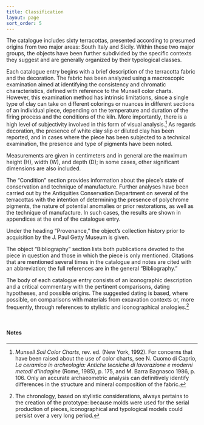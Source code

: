 ```yaml
---
title: Classification
layout: page
sort_order: 5
---
```


The catalogue includes sixty terracottas, presented according to
presumed origins from two major areas: South Italy and Sicily. Within
these two major groups, the objects have been further subdivided by the
specific contexts they suggest and are generally organized by their
typological classes.

Each catalogue entry begins with a brief description of the terracotta
fabric and the decoration. The fabric has been analyzed using a
macroscopic examination aimed at identifying the consistency and
chromatic characteristics, defined with reference to the Munsell color
charts. However, this examination method has intrinsic limitations,
since a single type of clay can take on different colorings or nuances
in different sections of an individual piece, depending on the
temperature and duration of the firing process and the conditions of the
kiln. More importantly, there is a high level of subjectivity involved
in this form of visual analysis.[^1] As regards decoration, the presence
of white clay slip or diluted clay has been reported, and in cases where
the piece has been subjected to a technical examination, the presence
and type of pigments have been noted.

Measurements are given in centimeters and in general are the maximum
height (H), width (W), and depth (D); in some cases, other significant
dimensions are also included.

The “Condition” section provides information about the piece’s state of
conservation and technique of manufacture. Further analyses have been
carried out by the Antiquities Conservation Department on several of the
terracottas with the intention of determining the presence of polychrome
pigments, the nature of potential anomalies or prior restorations, as
well as the technique of manufacture. In such cases, the results are
shown in appendices at the end of the catalogue entry.

Under the heading “Provenance,” the object’s collection history prior to
acquisition by the J. Paul Getty Museum is given.

The object “Bibliography” section lists both publications devoted to the
piece in question and those in which the piece is only mentioned.
Citations that are mentioned several times in the catalogue and notes
are cited with an abbreviation; the full references are in the general
“Bibliography.”

The body of each catalogue entry consists of an iconographic description
and a critical commentary with the pertinent comparisons, dating
hypotheses, and possible origins. The suggested dating is based, where
possible, on comparisons with materials from excavation contexts or,
more frequently, through references to stylistic and iconographical
analogies.[^2]

<br />

#### Notes

[^1]: *Munsell Soil Color Charts*, rev. ed. (New York, 1992). For
    concerns that have been raised about the use of color charts, see N.
    Cuomo di Caprio, *La ceramica in archeologia: Antiche tecniche di
    lavorazione e moderni metodi d’indagine* (Rome, 1985), p. 175, and
    M. <span class="smcaps">Barra Bagnasco</span>
    1986, p. 106. Only an accurate archaeometric analysis can
    definitively identify differences in the structure and mineral
    composition of the fabric.

[^2]: The chronology, based on stylistic considerations, always pertains
    to the creation of the prototype: because molds were used for the
    serial production of pieces, iconographical and typological models
    could persist over a very long period.
